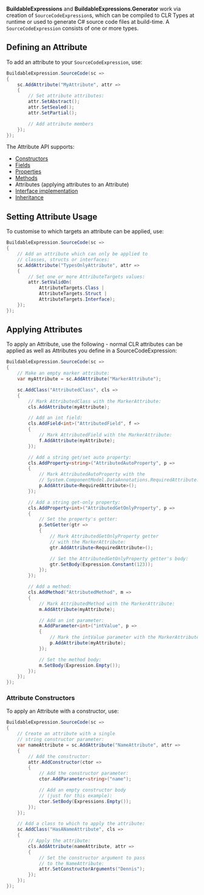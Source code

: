 **BuildableExpressions** and **BuildableExpressions.Generator** work via creation of 
`SourceCodeExpression`s, which can be compiled to CLR Types at runtime or used to generate C# source
code files at build-time. A `SourceCodeExpression` consists of one or more types.

## Defining an Attribute

To add an attribute to your `SourceCodeExpression`, use:

```csharp
BuildableExpression.SourceCode(sc =>
{
    sc.AddAttribute("MyAttribute", attr =>
    {
        // Set attribute attributes:
        attr.SetAbstract();
        attr.SetSealed();
        attr.SetPartial();

        // Add attribute members
    });
});
```

The Attribute API supports:

- [Constructors](/api/Building-Constructors)
- [Fields](/api/Building-Fields)
- [Properties](/api/Building-Properties)
- [Methods](/api/Building-Methods)
- Attributes (applying attributes to an Attribute)
- [Interface implementation](/api/Implementing-Interfaces)
- [Inheritance](/api/Implementing-Inheritance)

## Setting Attribute Usage

To customise to which targets an attribute can be applied, use:

```csharp
BuildableExpression.SourceCode(sc =>
{
    // Add an attribute which can only be applied to
    // classes, structs or interfaces:
    sc.AddAttribute("TypesOnlyAttribute", attr =>
    {
        // Set one or more AttributeTargets values:
        attr.SetValidOn(
            AttributeTargets.Class | 
            AttributeTargets.Struct | 
            AttributeTargets.Interface);
    });
});
```

## Applying Attributes

To apply an Attribute, use the following - normal CLR attributes can be applied as well as Attributes
you define in a SourceCodeExpression:

```csharp
BuildableExpression.SourceCode(sc =>
{
    // Make an empty marker attribute:
    var myAttribute = sc.AddAttribute("MarkerAttribute");

    sc.AddClass("AttributedClass", cls =>
    {
        // Mark AttributedClass with the MarkerAttribute:
        cls.AddAttribute(myAttribute);

        // Add an int field:
        cls.AddField<int>("AttributedField", f =>
        {
            // Mark AttributedField with the MarkerAttribute:
            f.AddAttribute(myAttribute);
        });

        // Add a string get/set auto property:
        cls.AddProperty<string>("AttributedAutoProperty", p =>
        {
            // Mark AttributedAutoProperty with the 
            // System.ComponentModel.DataAnnotations.RequiredAttribute:
            p.AddAttribute<RequiredAttribute>();
        });

        // Add a string get-only property:
        cls.AddProperty<int>("AttributedGetOnlyProperty", p =>
        {
            // Set the property's getter:
            p.SetGetter(gtr =>
            {
                // Mark AttributedGetOnlyProperty getter
                // with the MarkerAttribute:
                gtr.AddAttribute<RequiredAttribute>();

                // Set the AttributedGetOnlyProperty getter's body:
                gtr.SetBody(Expression.Constant(123));
            });
        });

        // Add a method:
        cls.AddMethod("AttributedMethod", m =>
        {
            // Mark AttributedMethod with the MarkerAttribute:
            m.AddAttribute(myAttribute);

            // Add an int parameter:
            m.AddParameter<int>("intValue", p =>
            {
                // Mark the intValue parameter with the MarkerAttribute:
                p.AddAttribute(myAttribute);
            });

            // Set the method body:
            m.SetBody(Expression.Empty());
        });
    });
});
```

### Attribute Constructors

To apply an Attribute with a constructor, use:

```csharp
BuildableExpression.SourceCode(sc =>
{
    // Create an attribute with a single 
    // string constructor parameter:
    var nameAttribute = sc.AddAttribute("NameAttribute", attr =>
    {
        // Add the constructor:
        attr.AddConstructor(ctor =>
        {
            // Add the constructor parameter:
            ctor.AddParameter<string>("name");

            // Add an empty constructor body
            // (just for this example):
            ctor.SetBody(Expressions.Empty());
        });
    });

    // Add a class to which to apply the attribute:
    sc.AddClass("HasANameAttribute", cls =>
    {
        // Apply the attribute:
        cls.AddAttribute(nameAttribute, attr =>
        {
            // Set the constructor argument to pass
            // to the NameAttribute:
            attr.SetConstructorArguments("Dennis");
        });
    });
});
```